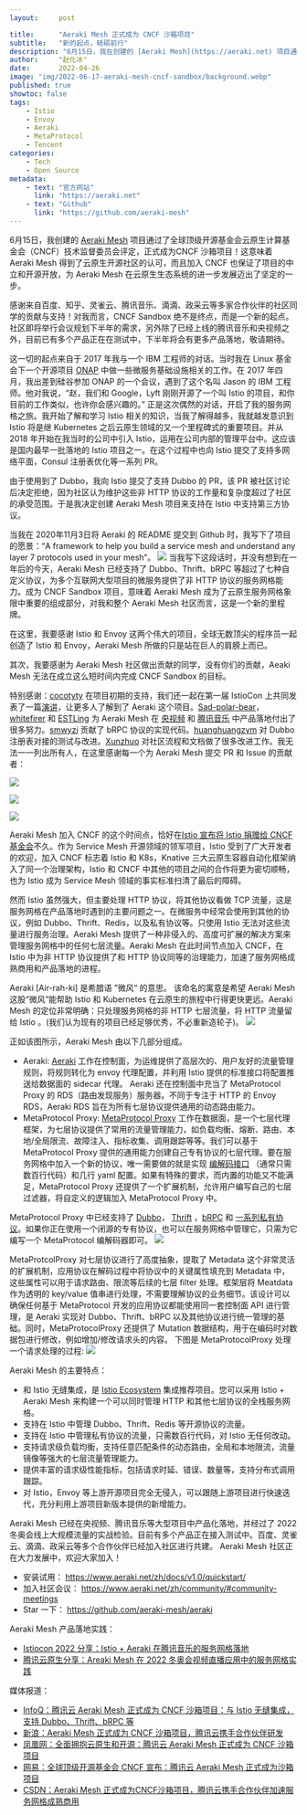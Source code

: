 ```yaml
---
layout:     post

title:      "Aeraki Mesh 正式成为 CNCF 沙箱项目"
subtitle:   "新的起点，砥砺前行"
description: "6月15日，我在创建的 [Aeraki Mesh](https://aeraki.net) 项目通过了全球顶级开源基金会云原生计算基金会（CNCF）技术监督委员会评定，正式成为CNCF 沙箱项目！这意味着 Aeraki Mesh 得到了云原生开源社区的认可，而且加入 CNCF 也保证了项目的中立和开源开放，为 Aeraki Mesh 在云原生生态系统的进一步发展迈出了坚定的一步。感谢来着百度、知乎、灵雀云、腾讯音乐、滴滴、政采云等多家合作伙伴的社区同学的贡献与支持！"
author:     "赵化冰"
date:       2022-04-26
image: "img/2022-06-17-aeraki-mesh-cncf-sandbox/background.webp"
published: true
showtoc: false
tags:
    - Istio
    - Envoy
    - Aeraki
    - MetaProtocol
    - Tencent
categories:
    - Tech
    - Open Source
metadata:
    - text: "官方网站"
      link: "https://aeraki.net"
    - text: "Github"
      link: "https://github.com/aeraki-mesh"
---
```


6月15日，我创建的 [Aeraki Mesh](https://aeraki.net) 项目通过了全球顶级开源基金会云原生计算基金会（CNCF）技术监督委员会评定，正式成为CNCF 沙箱项目！这意味着 Aeraki Mesh 得到了云原生开源社区的认可，而且加入 CNCF 也保证了项目的中立和开源开放，为 Aeraki Mesh 在云原生生态系统的进一步发展迈出了坚定的一步。

感谢来自百度、知乎、灵雀云、腾讯音乐、滴滴、政采云等多家合作伙伴的社区同学的贡献与支持！对我而言，CNCF Sandbox 绝不是终点，而是一个新的起点。社区即将举行会议规划下半年的需求，另外除了已经上线的腾讯音乐和央视频之外，目前已有多个产品正在在测试中，下半年将会有更多产品落地，敬请期待。

这一切的起点来自于 2017 年我与一个 IBM 工程师的对话。当时我在 Linux 基金会下一个开源项目 [ONAP](https://www.onap.org/) 中做一些微服务基础设施相关的工作。在 2017 年四月，我出差到硅谷参加 ONAP 的一个会议，遇到了这个名叫 Jason 的 IBM 工程师。他对我说，“赵，我们和 Google，Lyft 刚刚开源了一个叫 Istio 的项目，和你目前的工作类似，也许你会感兴趣的。” 正是这次偶然的对话，开启了我的服务网格之旅。我开始了解和学习 Istio 相关的知识，当我了解得越多，我就越发意识到 Istio 将是继 Kubernetes 之后云原生领域的又一个里程碑式的重要项目。并从 2018 年开始在我当时的公司中引入 Istio，运用在公司内部的管理平台中。这应该是国内最早一批落地的 Istio 项目之一。在这个过程中也向 Istio 提交了支持多网络平面，Consul 注册表优化等一系列 PR。

由于使用到了 Dubbo，我向 Istio 提交了支持 Dubbo 的 PR，该 PR 被社区讨论后决定拒绝，因为社区认为维护这些非 HTTP 协议的工作量和复杂度超过了社区的承受范围。于是我决定创建 Aeraki Mesh 项目来支持在 Istio 中支持第三方协议。

当我在 2020年11月3日将 Aeraki 的 README 提交到 Github 时，我写下了项目的愿景：“A framework to help you build a service mesh and understand any layer 7 protocols used in your mesh”。
![](/img/2022-06-17-aeraki-mesh-cncf-sandbox/first-commit.png)
当我写下这段话时，并没有想到在一年后的今天，Aeraki Mesh 已经支持了 Dubbo、Thrift、bRPC 等超过了七种自定义协议，为多个互联网大型项目的微服务提供了非 HTTP 协议的服务网格能力。成为 CNCF Sandbox 项目，意味着 Aeraki Mesh 成为了云原生服务网格象限中重要的组成部分，对我和整个 Aeraki Mesh 社区而言，这是一个新的里程牌。

在这里，我要感谢 Istio 和 Envoy 这两个伟大的项目，全球无数顶尖的程序员一起创造了 Istio 和 Envoy，Aeraki Mesh 所做的只是站在巨人的肩膀上而已。

其次，我要感谢为 Aeraki Mesh 社区做出贡献的同学，没有你们的贡献，Aeaki Mesh 无法在成立这么短时间内完成 CNCF Sandbox 的目标。

特别感谢：[cocotyty](https://github.com/cocotyty) 在项目初期的支持，我们还一起在第一届 IstioCon 上共同发表了一篇[演讲](https://www.zhaohuabing.com/post/2021-03-02-manage-any-layer-7-traffic-in-istio/#undefined)，让更多人了解到了 Aeraki 这个项目。[Sad-polar-bear](https://github.com/Sad-polar-bear)，[whitefirer](https://github.com/whitefirer)  和 [ESTLing](https://github.com/ESTLing) 为 Aeraki Mesh 在 [央视频](https://zhaohuabing.com/post/2022-03-30-aeraki-mesh-winter-olympics-practice/) 和 [腾讯音乐](https://zhaohuabing.com/post/2022-04-26-aeraki-tencent-music-istiocon2022/) 中产品落地付出了很多努力。[smwyzi](https://github.com/smwyzi) 贡献了 bRPC 协议的实现代码。[huanghuangzym](https://github.com/huanghuangzym) 对 Dubbo 注册表对接的测试与改进。[Xunzhuo](https://github.com/Xunzhuo) 对社区流程和文档做了很多改进工作。我无法一一列出所有人，在这里感谢每一个为 Aeraki Mesh 提交 PR 和 Issue 的贡献者：


![](https://contrib.rocks/image?repo=aeraki-mesh/aeraki)

![](https://contrib.rocks/image?repo=aeraki-mesh/meta-protocol-proxy)

![](https://contrib.rocks/image?repo=aeraki-mesh/website)


Aeraki Mesh 加入 CNCF 的这个时间点，恰好在[Istio 宣布将 Istio 捐赠给 CNCF 基金会](https://istio.io/latest/blog/2022/istio-has-applied-to-join-the-cncf/)不久。作为 Service Mesh 开源领域的领军项目，Istio 受到了广大开发者的欢迎，加入 CNCF 标志着 Istio 和 K8s，Knative 三大云原生容器自动化框架纳入了同一个治理架构，Istio 和 CNCF 中其他的项目之间的合作将更为密切顺畅，也为 Istio 成为 Service Mesh 领域的事实标准扫清了最后的障碍。

然而 Istio 虽然强大，但主要处理 HTTP 协议，将其他协议看做 TCP 流量，这是服务网格在产品落地时遇到的主要问题之一。在微服务中经常会使用到其他的协议，例如 Dubbo、Thrift、Redis，以及私有协议等。只使用 Istio 无法对这些流量进行服务治理。Aeraki Mesh 提供了一种非侵入的、高度可扩展的解决方案来管理服务网格中的任何七层流量。Aeraki Mesh 在此时间节点加入 CNCF，在 Istio 中为非 HTTP 协议提供了和 HTTP 协议同等的治理能力，加速了服务网格成熟商用和产品落地的进程。

Aeraki [Air-rah-ki] 是希腊语 ”微风“ 的意思。 该命名的寓意是希望 Aeraki Mesh 这股“微风”能帮助 Istio 和 Kubernetes 在云原生的旅程中行得更快更远。Aeraki Mesh 的定位非常明确：只处理服务网格的非 HTTP 七层流量，将 HTTP 流量留给 Istio 。(我们认为现有的项目已经足够优秀，不必重新造轮子)。
![](/img/2022-06-17-aeraki-mesh-cncf-sandbox/aeraki-mesh-architecture.png)

正如该图所示，Aeraki Mesh 由以下几部分组成。
* Aeraki: [Aeraki](https://github.com/aeraki-mesh/aeraki) 工作在控制面，为运维提供了高层次的、用户友好的流量管理规则，将规则转化为 envoy 代理配置，并利用 Istio 提供的标准接口将配置推送给数据面的 sidecar 代理。 Aeraki 还在控制面中充当了 MetaProtocol Proxy 的 RDS（路由发现服务）服务器。不同于专注于 HTTP 的 Envoy RDS，Aeraki RDS 旨在为所有七层协议提供通用的动态路由能力。
* MetaProtocol Proxy: [MetaProtocol Proxy](https://github.com/aeraki-mesh/meta-protocol-proxy) 工作在数据面，是一个七层代理框架，为七层协议提供了常用的流量管理能力，如负载均衡、熔断、路由、本地/全局限流、故障注入、指标收集、调用跟踪等等。我们可以基于 MetaProtocol Proxy 提供的通用能力创建自己专有协议的七层代理。要在服务网格中加入一个新的协议，唯一需要做的就是实现 [编解码接口](https://github.com/aeraki-mesh/meta-protocol-proxy/blob/ac788327239bd794e745ce18b382da858ddf3355/src/meta_protocol_proxy/codec/codec.h#L118) （通常只需数百行代码）和几行 yaml 配置。如果有特殊的要求，而内置的功能又不能满足，MetaProtocol Proxy 还提供了一个扩展机制，允许用户编写自己的七层过滤器，将自定义的逻辑加入 MetaProtocol Proxy 中。

MetaProtocol Proxy 中已经支持了 [Dubbo](https://github.com/aeraki-mesh/meta-protocol-proxy/tree/master/src/application_protocols/dubbo)， [Thrift](https://github.com/aeraki-mesh/meta-protocol-proxy/tree/master/src/application_protocols/thrift) ，[bRPC](https://github.com/aeraki-mesh/meta-protocol-proxy/tree/master/src/application_protocols/brpc) 和 [一系列私有协议](https://github.com/aeraki-mesh/aeraki/issues/105)。如果你正在使用一个闭源的专有协议，也可以在服务网格中管理它，只需为它编写一个 MetaProtocol 编解码器即可。
![](/img/2022-06-17-aeraki-mesh-cncf-sandbox/meta-protocol-proxy.png)

MetaProtcolProxy 对七层协议进行了高度抽象，提取了 Metadata 这个非常灵活的扩展机制，应用协议在解码过程中将协议中的关键属性填充到 Metadata 中，这些属性可以用于请求路由、限流等后续的七层 filter 处理。框架层将 Meatdata 作为透明的 key/value 值串进行处理，不需要理解协议的业务细节。该设计可以确保任何基于 MetaProtocol 开发的应用协议都能使用同一套控制面 API 进行管理，是 Aeraki 实现对 Dubbo、Thrift、bRPC 以及其他协议进行统一管理的基础。同时，MetaProtocolProxy 还提供了 Mutation 数据结构，用于在编码时对数据包进行修改，例如增加/修改请求头的内容。
下图是 MetaProtocolProxy 处理一个请求处理的过程:
![](/img/2022-06-17-aeraki-mesh-cncf-sandbox/request-path.png)

Aeraki Mesh 的主要特点：
* 和 Istio 无缝集成，是 [Istio Ecosystem](https://istio.io/latest/about/ecosystem/) 集成推荐项目。您可以采用 Istio + Aeraki Mesh 来构建一个可以同时管理 HTTP 和其他七层协议​的全栈服务网格。​
* 支持在 Istio 中管理 Dubbo、Thrift、Redis 等开源协议的流量。
* 支持在 Istio 中管理私有协议的流量，只需数百行代码，对 Istio 无任何改动。
* 支持请求级负载均衡，支持任意匹配条件的动态路由，全局和本地限流，流量镜像等强大的七层流量管理能力。
* 提供丰富的请求级性能指标，包括请求时延、错误、数量等，支持分布式调用跟踪。
* 对 Istio，Envoy 等上游开源项目完全无侵入，可以跟随上游项目进行快速迭代，充分利用上游项目新版本提供的新增能力。

Aeraki Mesh 已经在央视频、腾讯音乐等大型项目中产品化落地，并经过了 2022 冬奥会线上大规模流量的实战检验。目前有多个产品正在接入测试中。百度、灵雀云、滴滴、政采云等多个合作伙伴已经加入社区进行共建。
Aeraki Mesh 社区正在大力发展中，欢迎大家加入！
* 安装试用： https://www.aeraki.net/zh/docs/v1.0/quickstart/
* 加入社区会议： https://www.aeraki.net/zh/community/#community-meetings
* Star 一下： https://github.com/aeraki-mesh/aeraki

Aeraki Mesh 产品落地实践：
* [Istiocon 2022 分享：Istio + Aeraki 在腾讯音乐的服务网格落地](https://www.aeraki.net/zh/blog/2022/istiocon-tencent-music/)
* [腾讯云原生分享：Areaki Mesh 在 2022 冬奥会视频直播应用中的服务网格实践](yhttps://www.aeraki.net/zh/blog/2022/aeraki-mesh-winter-olympics-practice/)

媒体报道：

* [InfoQ：腾讯云 Aeraki Mesh 正式成为 CNCF 沙箱项目：与 Istio 无缝集成，支持 Dubbo、Thrift、bRPC 等](https://www.infoq.cn/news/RtFGEKqDrO3eew8uTdUr)
* [新浪：Aeraki Mesh 正式成为 CNCF 沙箱项目，腾讯云携手合作伙伴研发](https://news.sina.com.cn/sx/2022-06-16/detail-imizmscu7156889.shtml)
* [凤凰网：全面拥抱云原生和开源：腾讯云 Aeraki Mesh 正式成为 CNCF 沙箱项目](https://tech.ifeng.com/c/8GtbclKj3Xu)
* [网易：全球顶级开源基金会 CNCF 宣布：腾讯云 Aeraki Mesh 正式成为沙箱项目](https://www.163.com/news/article/HA0IFCB400019UD6.html)
* [CSDN：Aeraki Mesh 正式成为CNCF沙箱项目，腾讯云携手合作伙伴加速服务网格成熟商用](https://blog.csdn.net/Tencnt_news/article/details/125316807?csdn_share_tail=%7B%22type%22%3A%22blog%22%2C%22rType%22%3A%22article%22%2C%22rId%22%3A%22125316807%22%2C%22source%22%3A%22Tencnt_news%22%7D&ctrtid=YZofj)



